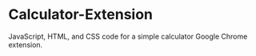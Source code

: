 # Calculator-Extension
JavaScript, HTML, and CSS code for a simple calculator Google Chrome extension.
